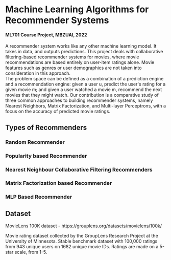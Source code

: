 # Machine Learning Algorithms for Recommender Systems
#### ML701 Course Project, MBZUAI, 2022

A recommender system works like any other machine learning model. It takes in data, and outputs predictions. This project deals with collaborative filtering-based recommender systems for movies, where movie recommendations are based entirely on user-item ratings alone. Movie features such as genres or user demographics are not taken into consideration in this approach.   
The problem space can be defined as a combination of a prediction engine and a recommendation engine: given a user u, predict the user's rating for a given movie m; and given a user watched a movie m, recommend the next movies that they might watch. Our contribution is a comparative study of three common approaches to building recommender systems, namely Nearest Neighbors, Matrix Factorization, and Multi-layer Perceptrons, with a focus on the accuracy of predicted movie ratings.

## Types of Recommenders

### Random Recommender

### Popularity based Recommender

### Nearest Neighbour Collaborative Filtering Recommenders

### Matrix Factorization based Recommender

### MLP Based Recommender

## Dataset
MovieLens 100K dataset - https://grouplens.org/datasets/movielens/100k/  

Movie rating dataset collected by the GroupLens Research Project at the University of Minnesota. Stable benchmark dataset with 100,000 ratings from 943 unique users on 1682 unique movie IDs. Ratings are made on a 5-star scale, from 1-5. 
